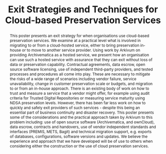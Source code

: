 ---
abstract: 'This poster presents an exit strategy for when organisations use cloud-based
  preservation services. We examine at a practical level what is involved in migrating
  to or from a cloud-hosted service, either to bring preservation in-house or to move
  to another service provider. Using work by Arkivum on providing Archivematica as
  a hosted service, we present how an organisation can use such a hosted service with
  assurance that they can exit without loss of data or preservation capability. Contractual
  agreements, data escrow, open source software licensing, use of independent third-party
  providers, and tested processes and procedures all come into play. These are necessary
  to mitigate the risks of a wide range of scenarios including vendor failure, service
  unavailability, change in customer preservation scale or budgets, and migration
  to or from an in-house approach. There is an existing body of work on how to trust
  and measure a service that a vendor might offer, for example using audit criteria
  for Trusted Digital Repositories or measuring service maturity using NDSA preservation
  levels. However, there has been far less work on how to quickly and safely exit
  providers of such services - despite this being an essential part of business continuity
  and disaster recovery. This poster presents some of the considerations and the practical
  approach taken by Arkivum to this problem including: use of open source software
  (Archivematica, and ownCloud), data escrow, contracts and handovers, use of vendor
  independent standards and interfaces (PREMIS, METS, Bagit) and technical migration
  support, e.g. exports of databases, configurations, software versions and updates.
  We believe the experience and approach that we have developed will be of use to
  others when considering either the construction or the use of cloud preservation
  services.'
creators:
- Addis, Matthew
date: null
document_url: https://services.phaidra.univie.ac.at/api/object/o:503165/download
grand_parent: iPRES
institutions: []
keywords: []
landing_page_url: https://phaidra.univie.ac.at/o:503165
language: eng
layout: publication
license: CC BY-NC-SA 3.0 AT
notes_url: null
parent: iPRES 2016
publication_type: poster
size: 123830
slides_url: null
source_name: iPRES
title: Exit Strategies and Techniques for Cloud-based Preservation Services
year: 2016
---